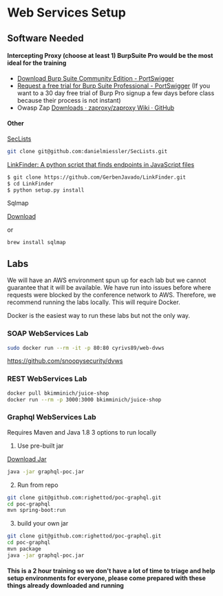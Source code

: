 # Web Services Setup

## Software Needed
#### Intercepting Proxy (choose at least 1) BurpSuite Pro would be the most ideal for the training
* [Download Burp Suite Community Edition - PortSwigger](https://portswigger.net/burp/communitydownload)
* [Request a free trial for Burp Suite Professional - PortSwigger](https://portswigger.net/requestfreetrial/pro) (If you want to a 30 day free trial of Burp Pro signup a few days before class because their process is not instant)
* Owasp Zap [Downloads · zaproxy/zaproxy Wiki · GitHub](https://github.com/zaproxy/zaproxy/wiki/Downloads)

#### Other
[SecLists](https://github.com/danielmiessler/SecLists)
```sh
git clone git@github.com:danielmiessler/SecLists.git
```

[LinkFinder: A python script that finds endpoints in JavaScript files](https://github.com/GerbenJavado/LinkFinder)

```sh
$ git clone https://github.com/GerbenJavado/LinkFinder.git
$ cd LinkFinder
$ python setup.py install
```
Sqlmap

[Download](https://github.com/sqlmapproject/sqlmap/zipball/master)

or

```
brew install sqlmap
```

## Labs
We will have an AWS environment spun up for each lab but we cannot guarantee that it will be available. We have run into issues before where requests were blocked by the conference network to AWS. Therefore, we recommend running the labs locally. This will require Docker. 

Docker is the easiest way to run these labs but not the only way. 

### SOAP WebServices Lab

```sh
sudo docker run --rm -it -p 80:80 cyrivs89/web-dvws
```

https://github.com/snoopysecurity/dvws

### REST WebServices Lab

```sh
docker pull bkimminich/juice-shop
docker run --rm -p 3000:3000 bkimminich/juice-shop
```

### Graphql WebServices Lab
Requires Maven and Java 1.8
3 options to run locally

1. Use pre-built jar

[Download Jar](https://github.com/righettod/poc-graphql/releases)
```sh
java -jar graphql-poc.jar
```

2. Run from repo 
```sh
git clone git@github.com:righettod/poc-graphql.git
cd poc-graphql
mvn spring-boot:run
```
3. build your own jar
```sh
git clone git@github.com:righettod/poc-graphql.git
cd poc-graphql
mvn package
java -jar graphql-poc.jar
```

#### This is a 2 hour training so we don't have a lot of time to triage and help setup environments for everyone, please come prepared with these things already downloaded and running 
